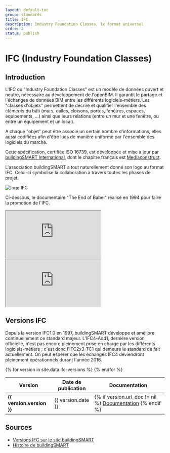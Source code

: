 ```yaml
---
layout: default-toc
group: standards
title: IFC
description: Industry Foundation Classes, le format universel
ordre: 2
status: publish
---
```


# IFC (Industry Foundation Classes)

## Introduction

L'IFC ou "Industry Foundation Classes" est un modèle de données ouvert et neutre, nécessaire au développement de l'openBIM. Il garantit le partage et l'échanges de données BIM entre les différents logiciels-métiers. Les "classes d'objets" permettent de décrire et qualifier l'ensemble des éléments du bâti (murs, dalles, cloisons, portes, fenêtres, espaces, équipements, ...) ainsi que leurs relations (entre un mur et une fenêtre, ou entre un équipement et un local).

A chaque "objet" peut être associé un certain nombre d'informations, elles aussi codifiées afin d'être lues de manière uniforme par l'ensemble des logiciels du marché.

Cette spécification, certifiée ISO 16739, est développée et mise à jour par [buildingSMART International](http://www.buildingsmart.org/), dont le chapitre français est [Mediaconstruct](http://www.mediaconstruct.fr/).

L'association buildingSMART a tout naturellement donné son logo au format IFC. Celui-ci symbolise la collaboration à travers toutes les phases de projet.

![logo IFC](http://www.buildingsmart.org/wp-content/uploads/2014/11/Full-Logo1.jpg "logo IFC")

Ci-dessous, le documentaire "The End of Babel" réalisé en 1994 pour faire la promotion de l'IFC.

<div class="row">
  <div class="col-md-6">
    <div class="embed-responsive embed-responsive-4by3">
      <iframe class="embed-responsive-item" src="https://www.youtube.com/embed/g_jmGQvr6dQ"></iframe>
    </div>
  </div>
  <div class="col-md-6">
    <div class="embed-responsive embed-responsive-4by3">
      <iframe class="embed-responsive-item" src="https://www.youtube.com/embed/vTyB96O7Xeg"></iframe>
    </div>
  </div>
</div>

## Versions IFC

Depuis la version IFC1.0 en 1997, buildingSMART développe et améliore continuellement ce standard majeur. L'IFC4-Add1, dernière version officielle, n'est pas encore pleinement prise en charge par les différents logiciels-métiers ; c'est donc l'IFC2x3-TC1 qui demeure le standard de fait actuellement. On peut espérer que les échanges IFC4 deviendront pleinement opérationnels durant l'année 2016.

<div class="table-responsive">
  <table class="table table-sm table-hover">
    <thead>
      <tr>
        <th>Version</th>
        <th>Date de publication</th>
        <th>Documentation</th>
      </tr>
    </thead>
    <tbody>
      {% for version in site.data.ifc-versions %}
      <tr {% if version.actuelle == "oui" %}class="table-success"{% endif %}>
        <td><b>{{ version.version }}</b></td>
        <td>{{ version.date }}</td>
        <td>
          {% if version.url_doc != nil %}
          <a href="{{ version.url_doc }}" target="_blank">Documentation</a>
          {% endif %}
        </td>
      </tr>
      {% endfor %}
    </tbody>
  </table>
</div>

## Sources

* [Versions IFC sur le site buildingSMART](http://www.buildingsmart-tech.org/specifications/ifc-releases)
* [Histoire de buildingSMART](http://www.buildingsmart.org/about/about-buildingsmart/history/)

